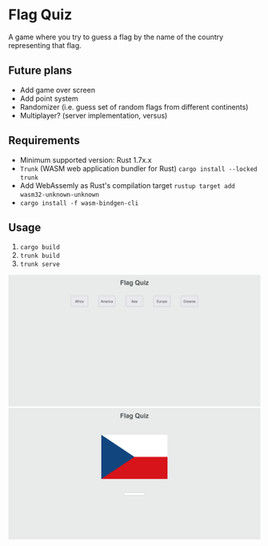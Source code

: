 # Flag Quiz

A game where you try to guess a flag by the name of the country representing that flag.

## Future plans
- Add game over screen
- Add point system
- Randomizer (i.e. guess set of random flags from different continents)
- Multiplayer? (server implementation, versus)

## Requirements
- Minimum supported version: Rust 1.7x.x
- `Trunk` (WASM web application bundler for Rust) `cargo install --locked trunk`
- Add WebAssemly as Rust's compilation target `rustup target add wasm32-unknown-unknown`
- `cargo install -f wasm-bindgen-cli`
## Usage
1. `cargo build`
2. `trunk build`
3. `trunk serve`

[![Main Menu](/images/Flag-Quiz.png)]()
[![Europe Flag Quiz](images/Flag-Quiz2.png)]()
